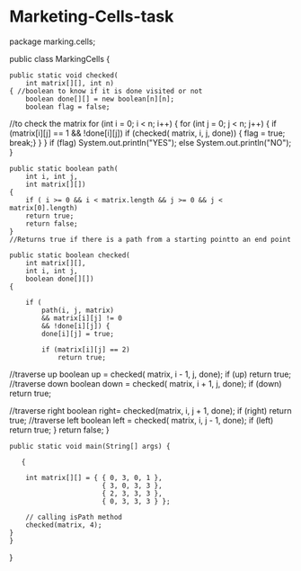 # Marketing-Cells-task

package marking.cells;

public class MarkingCells {
 
    public static void checked(
        int matrix[][], int n)
    { //boolean to know if it is done visited or not
        boolean done[][] = new boolean[n][n];
        boolean flag = false;
 //to check the matrix 
        for (int i = 0; i < n; i++) {
            for (int j = 0; j < n; j++) {
                if (matrix[i][j] == 1   && !done[i][j])
                    if (checked(  matrix, i, j, done))
                     { flag = true;
                        break;}
            }
        }
        if (flag)
            System.out.println("YES");
        else
            System.out.println("NO");
    }
 
    public static boolean path(
        int i, int j,
        int matrix[][])
    {
        if ( i >= 0 && i < matrix.length && j >= 0 && j < matrix[0].length)
        return true;
        return false;
    }
    //Returns true if there is a path from a starting pointto an end point
 
    public static boolean checked(
        int matrix[][],
        int i, int j,
        boolean done[][])
    {
 
        if (
            path(i, j, matrix)
            && matrix[i][j] != 0
            && !done[i][j]) {
            done[i][j] = true;
 
            if (matrix[i][j] == 2)
                return true;
 //traverse up
            boolean up = checked( matrix, i - 1,     j, done);
            if (up)
             return true;
 //traverse down
            boolean down = checked( matrix, i + 1, j, done);
            if (down)
                return true;
 
 //traverse right
            boolean right= checked(matrix, i, j + 1,  done);
            if (right)
                return true;
 //traverse left
            boolean left = checked(  matrix, i, j - 1, done);
            if (left)
                return true;
        }
        return false;
    }
    
    public static void main(String[] args) {
        
       {
 
        int matrix[][] = { { 0, 3, 0, 1 },
                           { 3, 0, 3, 3 },
                           { 2, 3, 3, 3 },
                           { 0, 3, 3, 3 } };
 
        // calling isPath method
        checked(matrix, 4);
    }
    }
    
}
